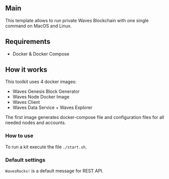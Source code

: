 ## Main

This template allows to run private Waves Blockchain with one single command on MacOS and Linux.

## Requirements

- Docker & Docker Compose 

## How it works
This toolkit uses 4 docker images:
- Waves Genesis Block Generator
- Waves Node Docker Image
- Waves Client
- Waves Data Service + Waves Explorer
 

The first image generates docker-compose file and configuration files for all needed nodes and accounts.

### How to use
To run a kit execute the file `./start.sh`.


### Default settings
`WavesRocks!` is a default message for REST API.
